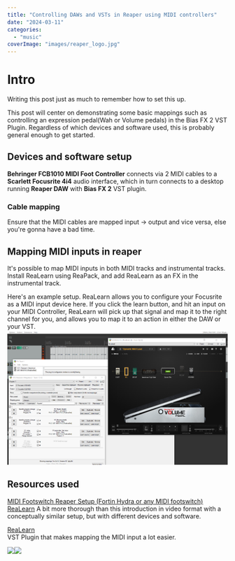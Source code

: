 ```yaml
---
title: "Controlling DAWs and VSTs in Reaper using MIDI controllers"
date: "2024-03-11"
categories: 
  - "music"
coverImage: "images/reaper_logo.jpg"
---
```


# Intro
Writing this post just as much to remember how to set this up.

This post will center on demonstrating some basic mappings such as controlling an expression pedal(Wah or Volume pedals) in the Bias FX 2 VST Plugin. Regardless of which devices and software used, this is probably general enough to get started.

## Devices and software setup
**Behringer FCB1010 MIDI Foot Controller** connects via 2 MIDI cables to a **Scarlett Focusrite 4i4** audio interface, which in turn connects to a desktop running **Reaper DAW** with **Bias FX 2** VST plugin.

### Cable mapping
Ensure that the MIDI cables are mapped input -> output and vice versa, else you're gonna have a bad time.

## Mapping MIDI inputs in reaper
It's possible to map MIDI inputs in both MIDI tracks and instrumental tracks.
Install ReaLearn using ReaPack, and add ReaLearn as an FX in the instrumental track.

Here's an example setup. ReaLearn allows you to configure your Focusrite as a MIDI input device here.
If you click the learn button, and hit an input on your MIDI Controller, ReaLearn will pick up that signal and map it to the right channel for you, and allows you to map it to an action in either the DAW or your VST.
![](images/track_setup.png)


## Resources used
[MIDI Footswitch Reaper Setup (Fortin Hydra or any MIDI footswitch) ReaLearn](https://www.youtube.com/watch?v=LKEfZdOVFb8)
A bit more thorough than this introduction in video format with a conceptually similar setup, but with different devices and software.

[ReaLearn](https://github.com/helgoboss/realearn#installation)  
VST Plugin that makes mapping the MIDI input a lot easier.


![](images/.png)![](images/.png)